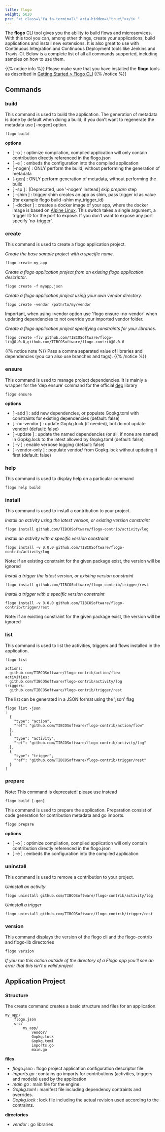 ```yaml
---
title: flogo
weight: 5020
pre: "<i class=\"fa fa-terminal\" aria-hidden=\"true\"></i> "
---
```


The **flogo** CLI tool gives you the ability to build flows and microservices. With this tool you can, among other things, create your applications, build applications and install new extensions. It is also great to use with Continuous Integration and Continuous Deployment tools like Jenkins and Travis-CI. Below is a complete list of all all commands supported, including samples on how to use them.

{{% notice info %}}
Please make sure that you have installed the **flogo** tools as described in [Getting Started > Flogo CLI](../../getting-started/getting-started-cli/)
{{% /notice %}}

## Commands
### build
This command is used to build the application.  The generation of metadata is done by default when doing a build, if you don't want to regenerate the metadata use [-nogen] option.

 	flogo build
 	
**options**
	
- [ -o ]    : optimize compilation, compiled application will only contain contribution directly referenced in the flogo.json
- [ -e ]    : embeds the configuration into the compiled application
- [-nogen]  : ONLY perform the build, without performing the generation of metadata
- [-gen]    : ONLY perform generation of metadata, without performing the build
- [ -sp ]   : [Deprecated, use '-nogen' instead] skip *prepare* step
- [ -shim ] : trigger shim creates an app as shim, pass trigger id as value (for example flogo build -shim my_trigger_id)
- [ -docker ] : creates a docker image of your app, where the docker image is based on [Alpine Linux](https://hub.docker.com/_/alpine/). This switch takes a single argument, a trigger ID for the port to expose. If you don't want to expose any port specify 'no-trigger'.

### create
This command is used to create a flogo application project.

*Create the base sample project with a specific name.*
	
	flogo create my_app
	
*Create a flogo application project from an existing flogo application descriptor.*
	
	flogo create -f myapp.json
	
*Create a flogo application project using your own vendor directory.*
	
	flogo create -vendor /path/to/my/vendor
	
Important, when using -vendor option use 'flogo ensure -no-vendor' when updating dependencies to not override your imported vendor folder.

*Create a flogo application project specifying constraints for your libraries.*
	
	flogo create -flv github.com/TIBCOSoftware/flogo-lib@0.0.0,github.com/TIBCOSoftware/flogo-contrib@0.0.0

{{% notice note %}}
Pass a comma separated value of libraries and dependencies (you can also use branches and tags).
{{% /notice %}}

### ensure
This command is used to manage project dependencies. It is mainly a wrapper for the 'dep ensure' command for the official [dep](https://github.com/golang/dep) library

 	flogo ensure
 	
**options**

- [ -add ]          : add new dependencies, or populate Gopkg.toml with constraints for existing dependencies (default: false)
- [ -no-vendor ]    : update Gopkg.lock (if needed), but do not update vendor/ (default: false)
- [ -update ]       : update the named dependencies (or all, if none are named) in Gopkg.lock to the latest allowed by Gopkg.toml (default: false)
- [ -v ]            : enable verbose logging (default: false)
- [ -vendor-only ]  : populate vendor/ from Gopkg.lock without updating it first (default: false)

### help
This command is used to display help on a particular command
	
	flogo help build 
		
### install
This command is used to install a contribution to your project.

*Install an activity using the latest version, or existing version constraint*

	flogo install github.com/TIBCOSoftware/flogo-contrib/activity/log

*Install an activity with a specific version constraint*

	flogo install -v 0.0.0 github.com/TIBCOSoftware/flogo-contrib/activity/log

Note: if an existing constraint for the given package exist, the version will be ignored
	
*Install a trigger the latest version, or existing version constraint*

	flogo install github.com/TIBCOSoftware/flogo-contrib/trigger/rest
	
*Install a trigger with a specific version constraint*

	flogo install -v 0.0.0 github.com/TIBCOSoftware/flogo-contrib/trigger/rest

Note: if an existing constraint for the given package exist, the version will be ignored

### list
This command is used to list the activities, triggers and flows installed in the application.  
	 
	flogo list
	
	actions:
	  github.com/TIBCOSoftware/flogo-contrib/action/flow
	activities:
	  github.com/TIBCOSoftware/flogo-contrib/activity/log
	triggers:
	  github.com/TIBCOSoftware/flogo-contrib/trigger/rest

The list can be generated in a JSON format using the 'json' flag

	flogo list -json
	[
	  {
	    "type": "action",
	    "ref": "github.com/TIBCOSoftware/flogo-contrib/action/flow"
	  },
	  {
	    "type": "activity",
	    "ref": "github.com/TIBCOSoftware/flogo-contrib/activity/log"
	  },
	  {
	    "type": "trigger",
	    "ref": "github.com/TIBCOSoftware/flogo-contrib/trigger/rest"
	  }
	]

### prepare
Note: This command is deprecated! please use instead

 	flogo build [-gen]

This command is used to prepare the application. Preparation consist of code generation for contribution metadata and go imports.

 	flogo prepare
 	
**options**
	
- [ -o ] : optimize compilation, compiled application will only contain contribution directly referenced in the flogo.json
- [ -e ] : embeds the configuration into the compiled application	 	 
	
### uninstall
This command is used to remove a contribution to your project.

*Uninstall an activity*

	flogo uninstall github.com/TIBCOSoftware/flogo-contrib/activity/log
	
*Uninstall a trigger*

	flogo uninstall github.com/TIBCOSoftware/flogo-contrib/trigger/rest

### version
This command displays the version of the flogo cli and the flogo-contrib and flogo-lib directories

 	flogo version

_If you run this action outside of the directory of a Flogo app you'll see an error that this isn't a valid project_

## Application Project

### Structure

The create command creates a basic structure and files for an application.


	my_app/
		flogo.json
		src/
			my_app/
			    vendor/
			    Gopkg.lock
			    Gopkg.toml
				imports.go
				main.go
		
**files**

- *flogo.json* : flogo project application configuration descriptor file
- *imports.go* : contains go imports for contributions (activities, triggers and models) used by the application
- *main.go*    : main file for the engine.
- *Gopkg.toml* : manifest file including dependency contraints and overrides.
- *Gopkg.lock* : lock file including the actual revision used according to the contraints.

**directories**	
	
- *vendor* : go libraries